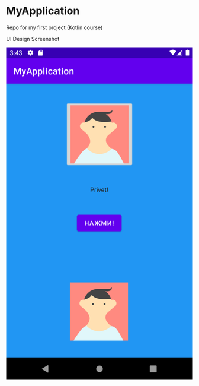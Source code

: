 # MyApplication
Repo for my first project (Kotlin course)
 
UI Design Screenshot
 
![version 1.0](/Screenshot_1638261797.png "My UI Design")
